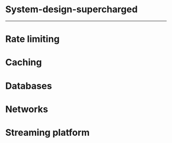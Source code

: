 
# System-design-supercharged

---
# Rate limiting

# Caching 

# Databases

# Networks

# Streaming platform


